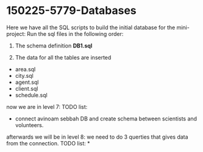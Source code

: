 # 150225-5779-Databases

Here we have all the SQL scripts to build the initial database for the mini-project:
Run the sql files in the following order:

1) The schema definition
**DB1.sql**

2) The data for all the tables are inserted
* area.sql
* city.sql
* agent.sql
* client.sql
* schedule.sql
 
 
 now we are in level 7:
 TODO list:
 * connect avinoam sebbah DB and create schema between scientists and volunteers.
 
 afterwards we will be in level 8:
 we need to do 3 querties that gives data from the connection.
 TODO list:
 * 
